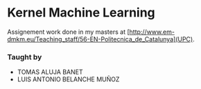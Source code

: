 # Kernel Machine Learning
Assignement work done in my masters at [http://www.em-dmkm.eu/Teaching_staff/56-EN-Politecnica_de_Catalunya](UPC).

### Taught by

- TOMAS ALUJA BANET 
- LUIS ANTONIO BELANCHE MUÑOZ 
